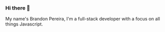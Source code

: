 ### Hi there 👋

My name's Brandon Pereira, I'm a full-stack developer with a focus on all things Javascript.


<!--
**brandon-pereira/brandon-pereira** is a ✨ _special_ ✨ repository because its `README.md` (this file) appears on your GitHub profile.

I'm currently working on several things:

- *Technical Lead* at Critical Mass 
- *Contractor* 

Here are some ideas to get you started:

- 🔭 I’m currently working on ...
- 🌱 I’m currently learning ...
- 👯 I’m looking to collaborate on ...
- 🤔 I’m looking for help with ...
- 💬 Ask me about ...
- 📫 How to reach me: ...
- 😄 Pronouns: ...
- ⚡ Fun fact: ...
-->
